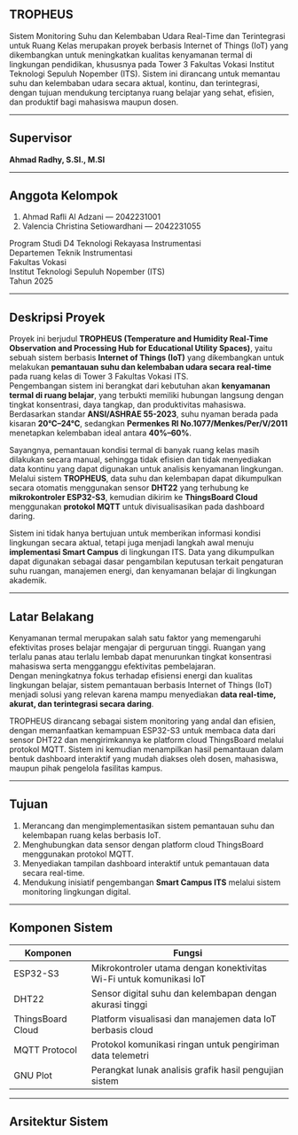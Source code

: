 ## TROPHEUS  
Sistem Monitoring Suhu dan Kelembaban Udara Real-Time dan Terintegrasi untuk Ruang Kelas merupakan proyek berbasis Internet of Things (IoT) yang dikembangkan untuk meningkatkan kualitas kenyamanan termal di lingkungan pendidikan, khususnya pada Tower 3 Fakultas Vokasi Institut Teknologi Sepuluh Nopember (ITS). Sistem ini dirancang untuk memantau suhu dan kelembaban udara secara aktual, kontinu, dan terintegrasi, dengan tujuan mendukung terciptanya ruang belajar yang sehat, efisien, dan produktif bagi mahasiswa maupun dosen.

---

## Supervisor
**Ahmad Radhy, S.SI., M.SI**

---

## Anggota Kelompok  
1. Ahmad Rafli Al Adzani — 2042231001  
2. Valencia Christina Setiowardhani — 2042231055  

Program Studi D4 Teknologi Rekayasa Instrumentasi  
Departemen Teknik Instrumentasi  
Fakultas Vokasi  
Institut Teknologi Sepuluh Nopember (ITS)  
Tahun 2025

---

## Deskripsi Proyek  
Proyek ini berjudul **TROPHEUS (Temperature and Humidity Real-Time Observation and Processing Hub for Educational Utility Spaces)**, yaitu sebuah sistem berbasis **Internet of Things (IoT)** yang dikembangkan untuk melakukan **pemantauan suhu dan kelembaban udara secara real-time** pada ruang kelas di Tower 3 Fakultas Vokasi ITS.  
Pengembangan sistem ini berangkat dari kebutuhan akan **kenyamanan termal di ruang belajar**, yang terbukti memiliki hubungan langsung dengan tingkat konsentrasi, daya tangkap, dan produktivitas mahasiswa. Berdasarkan standar **ANSI/ASHRAE 55-2023**, suhu nyaman berada pada kisaran **20°C–24°C**, sedangkan **Permenkes RI No.1077/Menkes/Per/V/2011** menetapkan kelembaban ideal antara **40%–60%**.  

Sayangnya, pemantauan kondisi termal di banyak ruang kelas masih dilakukan secara manual, sehingga tidak efisien dan tidak menyediakan data kontinu yang dapat digunakan untuk analisis kenyamanan lingkungan.  
Melalui sistem **TROPHEUS**, data suhu dan kelembapan dapat dikumpulkan secara otomatis menggunakan sensor **DHT22** yang terhubung ke **mikrokontroler ESP32-S3**, kemudian dikirim ke **ThingsBoard Cloud** menggunakan **protokol MQTT** untuk divisualisasikan pada dashboard daring.  

Sistem ini tidak hanya bertujuan untuk memberikan informasi kondisi lingkungan secara aktual, tetapi juga menjadi langkah awal menuju **implementasi Smart Campus** di lingkungan ITS. Data yang dikumpulkan dapat digunakan sebagai dasar pengambilan keputusan terkait pengaturan suhu ruangan, manajemen energi, dan kenyamanan belajar di lingkungan akademik.

---

## Latar Belakang  
Kenyamanan termal merupakan salah satu faktor yang memengaruhi efektivitas proses belajar mengajar di perguruan tinggi. Ruangan yang terlalu panas atau terlalu lembab dapat menurunkan tingkat konsentrasi mahasiswa serta mengganggu efektivitas pembelajaran.  
Dengan meningkatnya fokus terhadap efisiensi energi dan kualitas lingkungan belajar, sistem pemantauan berbasis Internet of Things (IoT) menjadi solusi yang relevan karena mampu menyediakan **data real-time, akurat, dan terintegrasi secara daring**.  

TROPHEUS dirancang sebagai sistem monitoring yang andal dan efisien, dengan memanfaatkan kemampuan ESP32-S3 untuk membaca data dari sensor DHT22 dan mengirimkannya ke platform cloud ThingsBoard melalui protokol MQTT. Sistem ini kemudian menampilkan hasil pemantauan dalam bentuk dashboard interaktif yang mudah diakses oleh dosen, mahasiswa, maupun pihak pengelola fasilitas kampus.

---

## Tujuan  
1. Merancang dan mengimplementasikan sistem pemantauan suhu dan kelembapan ruang kelas berbasis IoT.  
2. Menghubungkan data sensor dengan platform cloud ThingsBoard menggunakan protokol MQTT.  
3. Menyediakan tampilan dashboard interaktif untuk pemantauan data secara real-time.  
4. Mendukung inisiatif pengembangan **Smart Campus ITS** melalui sistem monitoring lingkungan digital.

---

## Komponen Sistem  
| Komponen | Fungsi |
|-----------|---------|
| ESP32-S3 | Mikrokontroler utama dengan konektivitas Wi-Fi untuk komunikasi IoT |
| DHT22 | Sensor digital suhu dan kelembapan dengan akurasi tinggi |
| ThingsBoard Cloud | Platform visualisasi dan manajemen data IoT berbasis cloud |
| MQTT Protocol | Protokol komunikasi ringan untuk pengiriman data telemetri |
| GNU Plot | Perangkat lunak analisis grafik hasil pengujian sistem |

---

## Arsitektur Sistem  
